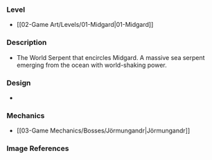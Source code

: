 ### Level
- [[02-Game Art/Levels/01-Midgard|01-Midgard]]
### Description
- The World Serpent that encircles Midgard. A massive sea serpent emerging from the ocean with world-shaking power.
### Design
- 
### Mechanics
- [[03-Game Mechanics/Bosses/Jörmungandr|Jörmungandr]]
### Image References

